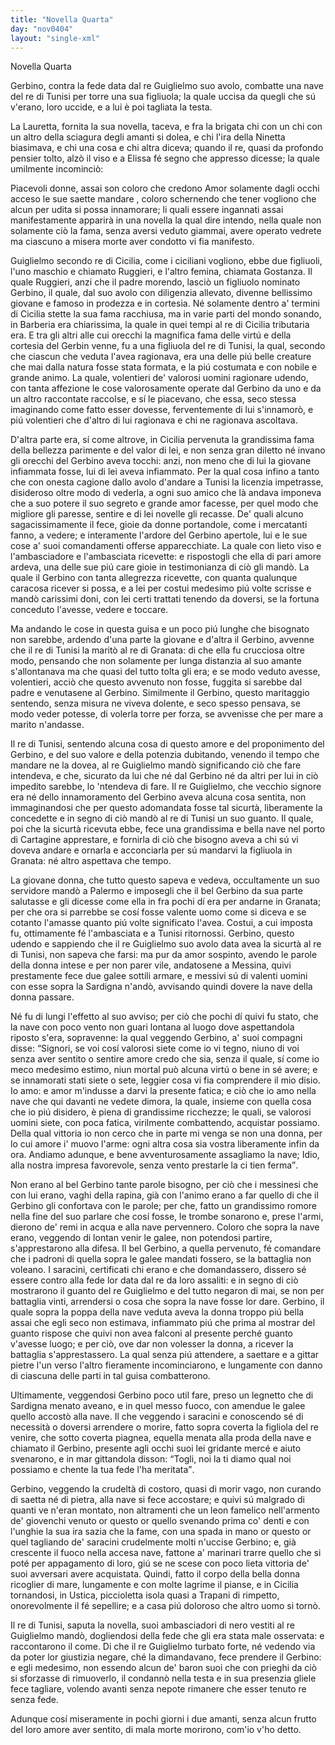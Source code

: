```yaml
---
title: "Novella Quarta"
day: "nov0404"
layout: "single-xml"
---
```

<div id="nov0404" type="novella" who="elissa">
<head>Novella Quarta</head>
<argument>
<p>
<milestone id="p04040001"/>
<name persref="gerbino" type="person">Gerbino</name>, contra la fede data dal 
            <name persref="reguglielmo" type="person">re Guiglielmo</name> suo avolo, combatte una nave del 
            <name persref="retunisi-0404" type="person">re di Tunisi</name> per torre una sua figliuola; la quale uccisa da quegli che sú v'erano, loro uccide, e a lui è poi tagliata la testa.</p>
</argument>
<div3 type="commentary" who="author">
<p>
<milestone id="p04040002"/>La 
            <name persref="lauretta" type="person">Lauretta</name>, fornita la sua novella, taceva, e fra la brigata chi con un chi con un altro della sciagura degli amanti si dolea, e chi l'ira della 
            <name persref="ninettacivada" type="person">Ninetta</name> biasimava, e chi una cosa e chi altra diceva; quando 
            <name persref="filostrato" type="person">il re</name>, quasi da profondo pensier tolto, alzò il viso e a 
            <name persref="elissa" type="person">Elissa</name> fé segno che appresso dicesse; la quale umilmente incominciò:</p>
</div3>
<div3 type="commentary" who="elissa">
<p>
<milestone id="p04040003"/>Piacevoli donne, assai son coloro che credono Amor solamente dagli occhi acceso le sue saette mandare , coloro schernendo che tener vogliono che alcun per udita si possa innamorare; li quali essere ingannati assai manifestamente apparirà in una novella la qual dire intendo, nella quale non solamente ciò la fama, senza aversi veduto giammai, avere operato vedrete ma ciascuno a misera morte aver condotto vi fia manifesto.</p>
</div3>
<p>
<milestone id="p04040004"/>
<name persref="reguglielmo" type="person">Guiglielmo</name> secondo re di 
          <name placeref="sicilia" type="place">Cicilia</name>, come i ciciliani vogliono, ebbe due figliuoli, l'uno maschio e chiamato 
          <name persref="ruggieri-0404" type="person">Ruggieri</name>, e l'altro femina, chiamata 
          <name persref="gostanza-0404" type="person">Gostanza</name>. Il quale 
          <name persref="ruggieri-0404" type="person">Ruggieri</name>, anzi che il padre morendo, lasciò un figliuolo nominato 
          <name persref="gerbino" type="person">Gerbino</name>, il quale, dal suo avolo con diligenzia allevato, divenne bellissimo giovane e famoso in prodezza e in cortesia. 
          <milestone id="p04040005"/>Né solamente dentro a' termini di 
          <name placeref="sicilia" type="place">Cicilia</name> stette la sua fama racchiusa, ma in varie parti del mondo sonando, in 
          <name placeref="barberia" type="place">Barberia</name> era chiarissima, la quale in quei tempi al 
          <name persref="reguglielmo" type="person">re di Cicilia</name> tributaria era. E tra gli altri alle cui orecchi la magnifica fama delle virtú e della cortesia del 
          <name persref="gerbino" type="person">Gerbin</name> venne, fu a una 
          <name persref="principessatunisi-0404" type="person">figliuola</name> del 
          <name persref="retunisi-0404" type="person">re di Tunisi</name>, la qual, secondo che ciascun che veduta l'avea ragionava, era una delle piú belle creature che mai dalla natura fosse stata formata, e la piú costumata e con nobile e grande animo. 
          <milestone id="p04040006"/>La quale, volentieri de' valorosi uomini ragionare udendo, con tanta affezione le cose valorosamente operate dal 
          <name persref="gerbino" type="person">Gerbino</name> da uno e da un altro raccontate raccolse, e sí le piacevano, che essa, seco stessa imaginando come fatto esser dovesse, ferventemente di lui s'innamorò, e piú volentieri che d'altro di lui ragionava e chi ne ragionava ascoltava.</p>
<p>
<milestone id="p04040007"/>D'altra parte era, sí come altrove, in 
          <name placeref="sicilia" type="place">Cicilia</name> pervenuta la grandissima fama della bellezza parimente e del valor di lei, e non senza gran diletto né invano gli orecchi del 
          <name persref="gerbino" type="person">Gerbino</name> aveva tocchi: anzi, non meno che di lui la giovane infiammata fosse, lui di lei aveva infiammato. 
          <milestone id="p04040008"/>Per la qual cosa infino a tanto che con onesta cagione dallo avolo d'andare a 
          <name placeref="tunisi" type="place">Tunisi</name> la licenzia impetrasse, disideroso oltre modo di vederla, a ogni suo amico che là andava imponeva che a suo potere il suo segreto e grande amor facesse, per quel modo che migliore gli paresse, sentire e di lei novelle gli recasse. De' quali alcuno sagacissimamente il fece, gioie da donne portandole, come i mercatanti fanno, a vedere; e interamente l'ardore del 
          <name persref="gerbino" type="person">Gerbino</name> apertole, lui e le sue cose a' suoi comandamenti offerse apparecchiate. 
          <milestone id="p04040009"/>La quale con lieto viso e l'ambasciadore e l'ambasciata ricevette: e rispostogli che ella di pari amore ardeva, una delle sue piú care gioie in testimonianza di ciò gli mandò. La quale il 
          <name persref="gerbino" type="person">Gerbino</name> con tanta allegrezza ricevette, con quanta qualunque caracosa ricever si possa, e a lei per costui medesimo piú volte scrisse e mandò carissimi doni, con lei certi trattati tenendo da doversi, se la fortuna conceduto l'avesse, vedere e toccare.</p>
<p>
<milestone id="p04040010"/>Ma andando le cose in questa guisa e un poco piú lunghe che bisognato non sarebbe, ardendo d'una parte la giovane e d'altra il 
          <name persref="gerbino" type="person">Gerbino</name>, avvenne che il 
          <name persref="retunisi-0404" type="person">re di Tunisi</name> la maritò al 
          <name persref="regranada-0404" type="person">re di Granata</name>: di che ella fu crucciosa oltre modo, pensando che non solamente per lunga distanzia al suo amante s'allontanava ma che quasi del tutto tolta gli era; e se modo veduto avesse, volentieri, acciò che questo avvenuto non fosse, fuggita si sarebbe dal padre e venutasene al 
          <name persref="gerbino" type="person">Gerbino</name>. 
          <milestone id="p04040011"/>Similmente il 
          <name persref="gerbino" type="person">Gerbino</name>, questo maritaggio sentendo, senza misura ne viveva dolente, e seco spesso pensava, se modo veder potesse, di volerla torre per forza, se avvenisse che per mare a marito n'andasse.</p>
<p>
<milestone id="p04040012"/>Il 
          <name persref="retunisi-0404" type="person">re di Tunisi</name>, sentendo alcuna cosa di questo amore e del proponimento del 
          <name persref="gerbino" type="person">Gerbino</name>, e del suo valore e della potenzia dubitando, venendo il tempo che mandare ne la dovea, al re 
          <name persref="reguglielmo" type="person">Guiglielmo</name> mandò significando ciò che fare intendeva, e che, sicurato da lui che né dal 
          <name persref="gerbino" type="person">Gerbino</name> né da altri per lui in ciò impedito sarebbe, lo 'ntendeva di fare. 
          <milestone id="p04040013"/>Il re 
          <name persref="reguglielmo" type="person">Guiglielmo</name>, che vecchio signore era né dello innamoramento del 
          <name persref="gerbino" type="person">Gerbino</name> aveva alcuna cosa sentita, non immaginandosi che per questo adomandata fosse tal sicurtà, liberamente la concedette e in segno di ciò mandò al 
          <name persref="retunisi-0404" type="person">re di Tunisi</name> un suo guanto. Il quale, poi che la sicurtà ricevuta ebbe, fece una grandissima e bella nave nel porto di 
          <name placeref="cartagine" type="place">Cartagine</name> apprestare, e fornirla di ciò che bisogno aveva a chi sú vi doveva andare e ornarla e acconciarla per sú mandarvi la figliuola in 
          <name placeref="granada" type="place">Granata</name>: né altro aspettava che tempo.</p>
<p>
<milestone id="p04040014"/>La giovane donna, che tutto questo sapeva e vedeva, occultamente un suo servidore mandò a 
          <name placeref="palermo" type="place">Palermo</name> e imposegli che il bel 
          <name persref="gerbino" type="person">Gerbino</name> da sua parte salutasse e gli dicesse come ella in fra pochi dí era per andarne in 
          <name placeref="granada" type="place">Granata</name>; per che ora si parrebbe se cosí fosse valente uomo come si diceva e se cotanto l'amasse quanto piú volte significato l'avea. 
          <milestone id="p04040015"/>Costui, a cui imposta fu, ottimamente fé l'ambasciata e a 
          <name placeref="tunisi" type="place">Tunisi</name> ritornossi. 
          <name persref="gerbino" type="person">Gerbino</name>, questo udendo e sappiendo che il re 
          <name persref="reguglielmo" type="person">Guiglielmo</name> suo avolo data avea la sicurtà al 
          <name persref="retunisi-0404" type="person">re di Tunisi</name>, non sapeva che farsi: ma pur da amor sospinto, avendo le parole della donna intese e per non parer vile, andatosene a 
          <name placeref="messina" type="place">Messina</name>, quivi prestamente fece due galee sottili armare, e messivi sú di valenti uomini con esse sopra la 
          <name placeref="sardegna" type="place">Sardigna</name> n'andò, avvisando quindi dovere la nave della donna passare.</p>
<p>
<milestone id="p04040016"/>Né fu di lungi l'effetto al suo avviso; per ciò che pochi dí quivi fu stato, che la nave con poco vento non guari lontana al luogo dove aspettandola riposto s'era, sopravenne: la qual veggendo 
          <name persref="gerbino" type="person">Gerbino</name>, a' suoi compagni disse: 
          <q direct="unspecified" who="gerbino">Signori, se voi cosí valorosi siete come io vi tegno, niuno di voi senza aver sentito o sentire amore credo che sia, senza il quale, sí come io meco medesimo estimo, niun mortal può alcuna virtú o bene in sé avere; e se innamorati stati siete o sete, leggier cosa vi fia comprendere il mio disio. 
          <milestone id="p04040017"/>Io amo: e amor m'indusse a darvi la presente fatica; e ciò che io amo nella nave che qui davanti ne vedete dimora, la quale, insieme con quella cosa che io piú disidero, è piena di grandissime ricchezze; le quali, se valorosi uomini siete, con poca fatica, virilmente combattendo, acquistar possiamo. Della qual vittoria io non cerco che in parte mi venga se non una donna, per lo cui amore i' muovo l'arme: ogni altra cosa sia vostra liberamente infin da ora. Andiamo adunque, e bene avventurosamente assagliamo la nave; Idio, alla nostra impresa favorevole, senza vento prestarle la ci tien ferma</q>.</p>
<p>
<milestone id="p04040018"/>Non erano al bel 
          <name persref="gerbino" type="person">Gerbino</name> tante parole bisogno, per ciò che i messinesi che con lui erano, vaghi della rapina, già con l'animo erano a far quello di che il 
          <name persref="gerbino" type="person">Gerbino</name> gli confortava con le parole; per che, fatto un grandissimo romore nella fine del suo parlare che cosí fosse, le trombe sonarono e, prese l'armi, dierono de' remi in acqua e alla nave pervennero. 
          <milestone id="p04040019"/>Coloro che sopra la nave erano, veggendo di lontan venir le galee, non potendosi partire, s'apprestarono alla difesa. Il bel 
          <name persref="gerbino" type="person">Gerbino</name>, a quella pervenuto, fé comandare che i padroni di quella sopra le galee mandati fossero, se la battaglia non voleano. 
          <milestone id="p04040020"/>I saracini, certificati chi erano e che domandassero, dissero sé essere contro alla fede lor data dal re da loro assaliti: e in segno di ciò mostrarono il guanto del re 
          <name persref="reguglielmo" type="person">Guiglielmo</name> e del tutto negaron di mai, se non per battaglia vinti, arrendersi o cosa che sopra la nave fosse lor dare. 
          <milestone id="p04040021"/>
<name persref="gerbino" type="person">Gerbino</name>, il quale sopra la poppa della nave veduta aveva la donna troppo piú bella assai che egli seco non estimava, infiammato piú che prima al mostrar del guanto rispose che quivi non avea falconi al presente perché guanto v'avesse luogo; e per ciò, ove dar non volesser la donna, a ricever la battaglia s'apprestassero. 
          <milestone id="p04040022"/>La qual senza piú attendere, a saettare e a gittar pietre l'un verso l'altro fieramente incominciarono, e lungamente con danno di ciascuna delle parti in tal guisa combatterono.</p>
<p>
<milestone id="p04040023"/>Ultimamente, veggendosi 
          <name persref="gerbino" type="person">Gerbino</name> poco util fare, preso un legnetto che di 
          <name placeref="sardegna" type="place">Sardigna</name> menato aveano, e in quel messo fuoco, con amendue le galee quello accostò alla nave. Il che veggendo i saracini e conoscendo sé di necessità o doversi arrendere o morire, fatto sopra coverta la figliola del re venire, che sotto coverta piagnea, equella menata alla proda della nave e chiamato il 
          <name persref="gerbino" type="person">Gerbino</name>, presente agli occhi suoi lei gridante mercé e aiuto svenarono, e in mar gittandola disson: 
          <q direct="unspecified" who="saraceni-0404">Togli, noi la ti diamo qual noi possiamo e chente la tua fede l'ha meritata</q>.</p>
<p>
<milestone id="p04040024"/>
<name persref="gerbino" type="person">Gerbino</name>, veggendo la crudeltà di costoro, quasi di morir vago, non curando di saetta né di pietra, alla nave si fece accostare; e quivi sú malgrado di quanti ve n'eran montato, non altramenti che un leon famelico nell'armento de' giovenchi venuto or questo or quello svenando prima co' denti e con l'unghie la sua ira sazia che la fame, con una spada in mano or questo or quel tagliando de' saracini crudelmente molti n'uccise 
          <name persref="gerbino" type="person">Gerbino</name>; e, già crescente il fuoco nella accesa nave, fattone a' marinari trarre quello che si poté per appagamento di loro, giú se ne scese con poco lieta vittoria de' suoi avversari avere acquistata. 
          <milestone id="p04040025"/>Quindi, fatto il corpo della bella donna ricoglier di mare, lungamente e con molte lagrime il pianse, e in 
          <name placeref="sicilia" type="place">Cicilia</name> tornandosi, in 
          <name placeref="ustica" type="place">Ustica</name>, piccioletta isola quasi a 
          <name placeref="trapani" type="place">Trapani</name> di rimpetto, onorevolmente il fé sepellire; e a casa piú doloroso che altro uomo si tornò.</p>
<p>
<milestone id="p04040026"/>Il 
          <name persref="retunisi-0404" type="person">re di Tunisi</name>, saputa la novella, suoi ambasciadori di nero vestiti al re 
          <name persref="reguglielmo" type="person">Guiglielmo</name> mandò, dogliendosi della fede che gli era stata male osservata: e raccontarono il come. Di che il re 
          <name persref="reguglielmo" type="person">Guiglielmo</name> turbato forte, né vedendo via da poter lor giustizia negare, ché la dimandavano, fece prendere il 
          <name persref="gerbino" type="person">Gerbino</name>: e egli medesimo, non essendo alcun de' baron suoi che con prieghi da ciò si sforzasse di rimuoverlo, il condannò nella testa e in sua presenzia gliele fece tagliare, volendo avanti senza nepote rimanere che esser tenuto re senza fede.</p>
<p>
<milestone id="p04040027"/>Adunque cosí miseramente in pochi giorni i due amanti, senza alcun frutto del loro amore aver sentito, di mala morte morirono, com'io v'ho detto.</p>
</div>